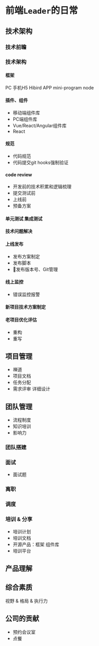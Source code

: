 # 前端`Leader`的日常

## 技术架构

### 技术前瞻

### 技术架构
#### 框架

PC 手机H5 Hibird APP mini-program node

#### 插件、组件

- 移动端组件库
- PC端组件库
- Vue/React/Angular组件库
- React

#### 规范
- 代码规范
- 代码提交git hooks强制验证

#### code review
- 开发前的技术积累和逻辑梳理
- 提交测试前
- 上线前
- 预备方案

#### 单元测试 集成测试

#### 技术问题解决

#### 上线发布
- 发布方案制定
- 发布脚本
- 发布版本号、Git管理

#### 线上监控
- 错误监控报警

#### 新项目技术方案制定

#### 老项目优化评估
- 重构
- 重写

## 项目管理
- 禅道
- 项目文档
- 任务分配
- 需求评审 详细设计

## 团队管理
- 流程制度
- 知识培训
- 影响力

### 团队搭建
### 面试
- 面试题
### 离职
### 调度
### 培训 & 分享
- 培训计划
- 培训文档
- 开源产品：框架 组件库
- 培训平台

## 产品理解

## 综合素质
视野 & 格局 & 执行力

## 公司的贡献
- 预约会议室
- 点餐